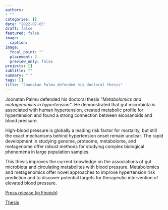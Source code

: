 ```yaml
---
authors:
- ""
categories: []
date: "2022-07-05"
draft: false
featured: false
image:
  caption: 
image:
  focal_point: ""
  placement: 2
  preview_only: false  
projects: []
subtitle: ""
summary: " "
tags: []
title: "Joonatan Palmu defended his doctoral thesis" 
---
```


Joonatan Palmu defended his doctoral thesis *"Metabolomics and metagenomics in hypertension"*. He demonstrated that gut microbiota is associated with human hypertension, created metabolic profile for hypertension and found a strong connection between eicosanoids and blood pressure. 

High-blood pressure is globally a leading risk factor for mortality, but still the exact mechanisms 
behind hypertension onset remain unclear. The rapid development in studying genome, proteome, metabolome, 
and metagenome offer robust methods for studying complex biological phenomena in large population samples.

This thesis improves the current knowledge on the associations of gut microbiota and circulating metabolites with blood pressure. Metabolomics and metagenomics offer novel approaches to improve hypertension risk prediction and to discover potential targets for therapeutic intervention of elevated blood pressure.


[Press release (in Finnish)](https://www.utu.fi/fi/ajankohtaista/vaitos/verenpainetaudin-ja-suolistobakteerien-valilla-on-yhteys-vaitos-ll-fm-joonatan)

[Thesis](https://urn.fi/URN:ISBN:978-951-29-8896-9)
